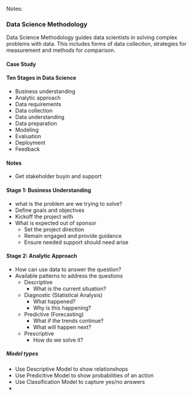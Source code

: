 Notes:

### Data Science Methodology
Data Science Methodology guides data scientists in solving complex problems with data. This includes forms of data colleciton, strategies for measurement and methods for comparison.

#### Case Study


#### Ten Stages in Data Science
- Business understanding
- Analytic approach
- Data requirements
- Data collection
- Data understanding
- Data preparation
- Modeling
- Evaluation
- Deployment
- Feedback

#### Notes
- Get stakeholder buyin and support

#### Stage 1: Business Understanding
- what is the problem are we trying to solve?
- Define goals and objectives
- Kickoff the project with
- What is expected out of sponsor
  - Set the project direction
  -  Remain engaged and provide guidance
  -  Ensure needed support should need arise

#### Stage 2:  Analytic Approach
- How can use data to answer the question?
- Available patterns to address the questions
  - Descriptive
    - What is the current situation?
  - Diagnostic (Statistical Analysis)
    - What happened?
    - Why is this happening?
  - Predictive (Forecasting)
    -  What if the trends continue?
    -  What will happen next?
  - Prescriptive
    - How do we solve it? 

##### Model types
- Use Descriptive Model to show relationshops
- Use Predicitive Model to show probabilities of an action
- Use Classification Model to capture yes/no answers
- 

